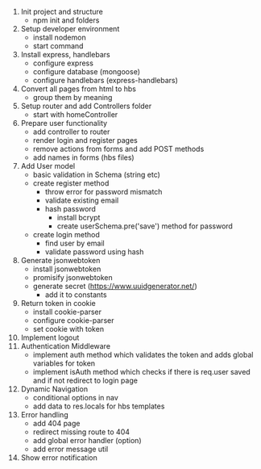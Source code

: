 1. Init project and structure
    - npm init and folders
2. Setup developer environment
    - install nodemon
    - start command
3. Install express, handlebars
    - configure express
    - configure database (mongoose)
    - configure handlebars (express-handlebars)
4. Convert all pages from html to hbs
    - group them by meaning
5. Setup router and add Controllers folder
    - start with homeController
6. Prepare user functionality
    - add controller to router
    - render login and register pages
    - remove actions from forms and add POST methods
    - add names in forms (hbs files)
7. Add User model
    - basic validation in Schema (string etc)
    - create register method
        - throw error for password mismatch
        - validate existing email
        - hash password
            - install bcrypt
            - create userSchema.pre('save') method for password
    - create login method
        - find user by email
        - validate password using hash
8. Generate jsonwebtoken
    - install jsonwebtoken
    - promisify jsonwebtoken
    - generate secret (https://www.uuidgenerator.net/)
        - add it to constants
9. Return token in cookie
    - install cookie-parser
    - configure cookie-parser
    - set cookie with token
10. Implement logout
11. Authentication Middleware
    - implement auth method which validates the token and adds global variables for token
    - implement isAuth method which checks if there is req.user saved and if not redirect to login page
12. Dynamic Navigation
    - conditional options in nav
    - add data to res.locals for hbs templates
13. Error handling
    - add 404 page
    - redirect missing route to 404
    - add global error handler (option)
    - add error message util
14. Show error notification

